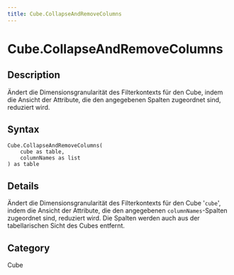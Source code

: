 ```yaml
---
title: Cube.CollapseAndRemoveColumns
---
```


# Cube.CollapseAndRemoveColumns


## Description

Ändert die Dimensionsgranularität des Filterkontexts für den Cube, indem die Ansicht der Attribute, die den angegebenen Spalten zugeordnet sind, reduziert wird.


## Syntax

```powerquery
Cube.CollapseAndRemoveColumns(
    cube as table,
    columnNames as list
) as table
```


## Details

Ändert die Dimensionsgranularität des Filterkontexts für den Cube '<code>cube</code>', indem die Ansicht der Attribute, die den angegebenen <code>columnNames</code>-Spalten zugeordnet sind, reduziert wird. Die Spalten werden auch aus der tabellarischen Sicht des Cubes entfernt.



## Category
Cube
